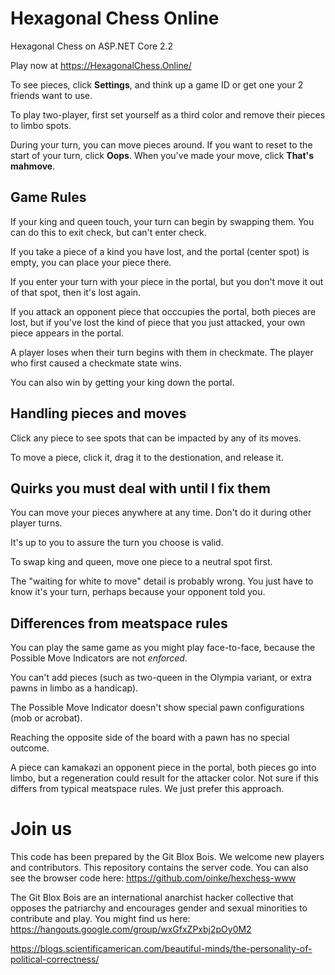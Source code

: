 # Hexagonal Chess Online

Hexagonal Chess on ASP.NET Core 2.2

Play now at https://HexagonalChess.Online/

To see pieces, click **Settings**, and think up a game ID or get one your 2 friends want to use. 

To play two-player, first set yourself as a third color and remove their pieces to limbo spots.

During your turn, you can move pieces around. If you want to reset to the start of your turn,
click **Oops**. When you've made your move, click **That's mahmove**.

## Game Rules

If your king and queen touch, your turn can begin by swapping them. You can do this to exit check, but can't enter check.

If you take a piece of a kind you have lost, and the portal (center spot) is empty, you can place your piece there.

If you enter your turn with your piece in the portal, but you don't move it out of that spot, then it's lost again.

If you attack an opponent piece that occcupies the portal, both pieces are lost, but if you've lost the kind of piece that you just attacked, your own piece appears in the portal.

A player loses when their turn begins with them in checkmate. The player who first caused a checkmate state wins. 

You can also win by getting your king down the portal.

## Handling pieces and moves

Click any piece to see spots that can be impacted by any of its moves.

To move a piece, click it, drag it to the destionation, and release it.

## Quirks you must deal with until I fix them

You can move your pieces anywhere at any time. Don't do it during other player turns.

It's up to you to assure the turn you choose is valid.

To swap king and queen, move one piece to a neutral spot first.

The "waiting for white to move" detail is probably wrong. You just have to know it's your turn, perhaps because your opponent told you.

## Differences from meatspace rules

You can play the same game as you might play face-to-face, because the Possible Move Indicators are not _enforced_.

You can't add pieces (such as two-queen in the Olympia variant, or extra pawns in limbo as a handicap).

The Possible Move Indicator doesn't show special pawn configurations (mob or acrobat). 

Reaching the opposite side of the board with a pawn has no special outcome.

A piece can kamakazi an opponent piece in the portal, both pieces go into limbo, but a regeneration could result for the attacker color. Not sure if this differs from typical meatspace rules. We just prefer this approach.

# Join us

This code has been prepared by the Git Blox Bois. We welcome new players and contributors. 
This repository contains the server code. You can also see the browser code here:
https://github.com/oinke/hexchess-www

The Git Blox Bois are an international anarchist hacker collective that opposes the patriarchy
and encourages gender and sexual minorities to contribute and play. You might find us here:
https://hangouts.google.com/group/wxGfxZPxbj2pOy0M2

https://blogs.scientificamerican.com/beautiful-minds/the-personality-of-political-correctness/
